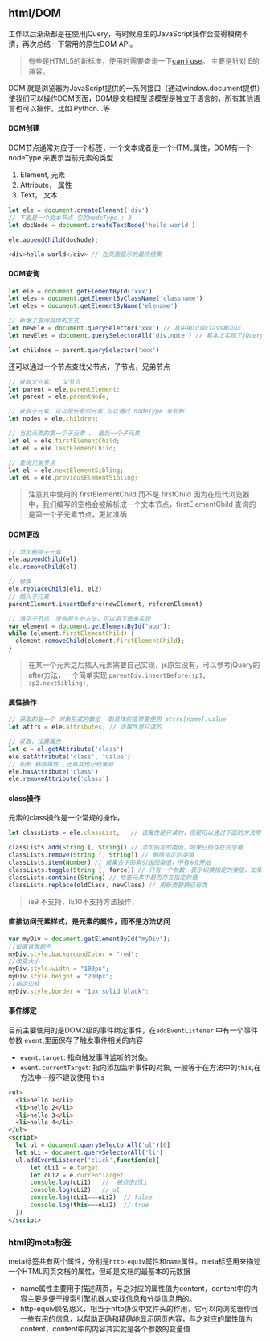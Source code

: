 ## html/DOM
工作以后渐渐都是在使用jQuery，有时候原生的JavaScript操作会变得模糊不清，再次总结一下常用的原生DOM API。
> 有些是HTML5的新标准，使用时需要查询一下[can i use](https://caniuse.com/#)。 主要是针对IE的兼容。


DOM 就是浏览器为JavaScript提供的一系列接口（通过window.document提供）使我们可以操作DOM页面，DOM是文档模型该模型是独立于语言的，所有其他语言也可以操作，比如 Python...等

#### DOM创建
DOM节点通常对应于一个标签，一个文本或者是一个HTML属性，DOM有一个 nodeType 来表示当前元素的类型
1. Element, 元素
2. Attribute， 属性
3. Text， 文本

```js
let ele = document.createElement('div')
// 下面是一个文本节点 它的nodeType : 3
let docNode = document.createTextNode('hello world')

ele.appendChild(docNode);

<div>hello world</div> // 在页面显示的最终结果
```

#### DOM查询
```js
let ele = document.getElementById('xxx')
let eles = document.getElementByClassName('classname')
let eles = document.getElementByName('elename')

// 新增了查询具体的方式
let newEle = document.querySelector('xxx') // 其中用id或class都可以
let newEles = document.querySelectorAll('div.note') // 基本上实现了jQuery选择器

let childnoe = parent.querySelector('xxx')
```

还可以通过一个节点查找父节点，子节点，兄弟节点
```js
// 获取父元素，  父节点
let parent = ele.parentElement;
let parent = ele.parentNode;

// 获取子元素，可以是任意的元素 可以通过 nodeType 来判断
let nodes = ele.children;

// 当前元素的第一个子元素 、 最后一个子元素
let el = ele.firstElementChild;
let el = ele.lastElementChild;

// 查询兄弟节点
let el = ele.nextElementSibling;
let el = ele.previousElementSibling;
```
> 注意其中使用的 firstElementChild 而不是 firstChild 因为在现代浏览器中，我们编写的空格会被解析成一个文本节点，firstElementChild 查询的是第一个子元素节点，更加准确

#### DOM更改
```js
// 添加删除子元素
ele.appendChild(el)
ele.removeChild(el)

// 替换
ele.replaceChild(el1, el2)
// 插入子元素
parentElement.insertBefore(newElement, referenElement)

// 清空子节点，没有原生的方法，可以用下面来实现
var element = document.getElementById("app");
while (element.firstElementChild) {
  element.removeChild(element.firstElementChild);
}
```
> 在某一个元素之后插入元素需要自己实现，js原生没有，可以参考jQuery的 after方法，一个简单实现 `parentDiv.insertBefore(sp1, sp2.nextSibling);`


#### 属性操作
```js
// 获取的是一个 对象形式的数组  取具体的值需要使用 attrs[name].value
let attrs = ele.attributes; // 该属性是只读的

// 获取，设置属性
let c = el.getAttribute('class')
ele.setAttribute('class', 'value')
// 判断 移除属性 ,还有其他已经废弃
ele.hasAttribute('class')
ele.removeAttribute('class')
```

#### class操作
元素的class操作是一个常规的操作，
```js
let classLists = ele.classList;   // 该属性是只读的，但是可以通过下面的方法修改

classLists.add(String [, String]) // 添加指定的类值，如果已经存在则忽略
classLists.remove(String [, String]) // 删除指定的类值
classLists.item(Number) // 按集合中的索引返回类值，所有从0开始
classLists.toggle(String [, force]) // 只有一个参数，表示切换指定的类值，如果存在第二个参数，第二个参数的计算结果为true则添加，否则删除
classLists.contains(String) // 检查元素中是否存在指定的值
classLists.replace(oldClass, newClass) // 用新类替换已有类
```
> ie9 不支持，IE10不支持方法操作，

#### 直接访问元素样式，是元素的属性，而不是方法访问
```js
var myDiv = document.getElementById("myDiv");
//设置背景颜色
myDiv.style.backgroundColor = "red";
//改变大小
myDiv.style.width = "100px";
myDiv.style.height = "200px";
//指定边框
myDiv.style.border = "1px solid black";
```

#### 事件绑定
目前主要使用的是DOM2级的事件绑定事件，在`addEventListener` 中有一个事件参数 `event`,里面保存了触发事件相关的内容
- `event.target`: 指向触发事件监听的对象。
- `event.currentTarget`: 指向添加监听事件的对象, 一般等于在方法中的`this`,在方法中一般不建议使用 this
```html
<ul>
  <li>hello 1</li>
  <li>hello 2</li>
  <li>hello 3</li>
  <li>hello 4</li>
</ul>
<script>
  let ul = document.querySelectorAll('ul')[0]
  let aLi = document.querySelectorAll('li')
  ul.addEventListener('click',function(e){
      let oLi1 = e.target
      let oLi2 = e.currentTarget
      console.log(oLi1)   //  被点击的li
      console.log(oLi2)   // ul
      console.log(oLi1===oLi2)  // false
      console.log(this===oLi2)  // true
  })
</script>
```

### html的meta标签
meta标签共有两个属性，分别是`http-equiv`属性和`name`属性。meta标签用来描述一个HTML网页文档的属性，但却是文档的最基本的元数据
- name属性主要用于描述网页，与之对应的属性值为content，content中的内容主要是便于搜索引擎机器人查找信息和分类信息用的。
- http-equiv顾名思义，相当于http协议中文件头的作用，它可以向浏览器传回一些有用的信息，以帮助正确和精确地显示网页内容，与之对应的属性值为content，content中的内容其实就是各个参数的变量值